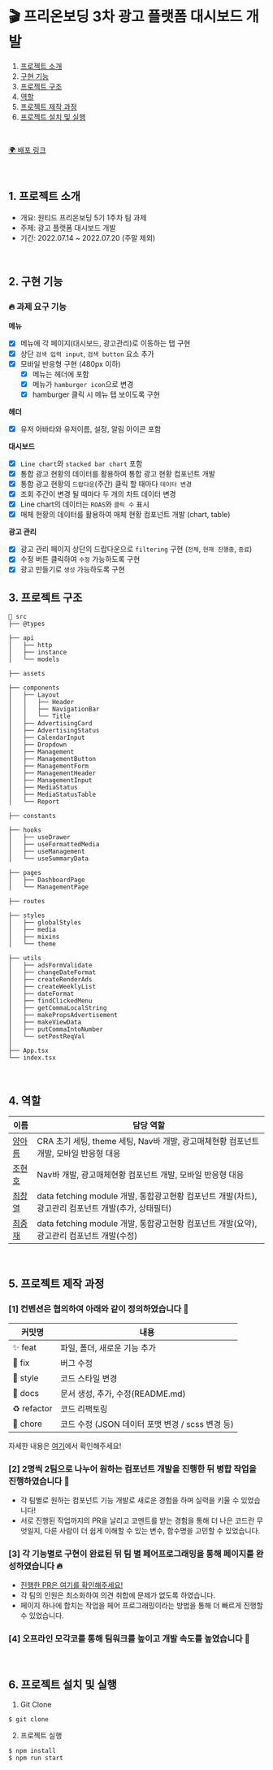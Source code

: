 # 🎬 프리온보딩 3차 광고 플랫폼 대시보드 개발

1. [프로젝트 소개](#1-프로젝트-소개)
2. [구현 기능](#2-구현-기능)
3. [프로젝트 구조](#3-프로젝트-구조)
4. [역할](#4-역할)
5. [프로젝트 제작 과정](#5-프로젝트-제작-과정)
6. [프로젝트 설치 및 실행](#6-프로젝트-설치-및-실행)

<br/>

[🌍 배포 링크](https://github.com/wanted-running-sheep/dashboard)

<br />

## 1. 프로젝트 소개

- 개요: 원티드 프리온보딩 5기 1주차 팀 과제
- 주제: 광고 플랫폼 대시보드 개발
- 기간: 2022.07.14 ~ 2022.07.20 (주말 제외)

<br />

## 2. 구현 기능

### 🔥 과제 요구 기능

**메뉴**

- [x] 메뉴에 각 페이지(대시보드, 광고관리)로 이동하는 탭 구현
- [x] 상단 `검색 입력 input`, `검색 button` 요소 추가
- [x] 모바일 반응형 구현 (480px 이하)
  - [x] 메뉴는 헤더에 포함
  - [x] 메뉴가 `hamburger icon`으로 변경
  - [x] hamburger 클릭 시 메뉴 탭 보이도록 구현

**헤더**

- [x] 유저 아바타와 유저이름, 설정, 알림 아이콘 포함

**대시보드**

- [x] `Line chart`와 `stacked bar chart` 포함
- [x] 통합 광고 현황의 데이터를 활용하여 통합 광고 현황 컴포넌트 개발
- [x] 통합 광고 현황의 `드랍다운`(주간) 클릭 할 때마다 `데이터 변경`
- [x] 조회 주간이 변경 될 때마다 두 개의 차트 데이터 변경
- [x] Line chart의 데이터는 `ROAS`와 `클릭 수` 표시
- [x] 매체 현황의 데이터를 활용하여 매체 현황 컴포넌트 개발 (chart, table)

**광고 관리**

- [x] 광고 관리 페이지 상단의 드랍다운으로 `filtering` 구현 (`전체`, `현재 진행중`, `종료`)
- [x] 수정 버튼 클릭하여 `수정` 가능하도록 구현
- [x] 광고 만들기로 `생성` 가능하도록 구현

## 3. 프로젝트 구조

```
📁 src
├── @types

├── api
│   ├── http
│   ├── instance
│   └── models

├── assets

├── components
│   ├── Layout
│   │   ├── Header
│   │   ├── NavigationBar
│   │   └── Title
│   ├── AdvertisingCard
│   ├── AdvertisingStatus
│   ├── CalendarInput
│   ├── Dropdown
│   ├── Management
│   ├── ManagementButton
│   ├── ManagementForm
│   ├── ManagementHeader
│   ├── ManagementInput
│   ├── MediaStatus
│   ├── MediaStatusTable
│   └── Report

├── constants

├── hooks
│   ├── useDrawer
│   ├── useFormattedMedia
│   ├── useManagement
│   └── useSummaryData

├── pages
│   ├── DashboardPage
│   └── ManagementPage

├── routes

├── styles
│   ├── globalStyles
│   ├── media
│   ├── mixins
│   └── theme

├── utils
│   ├── adsFormValidate
│   ├── changeDateFormat
│   ├── createRenderAds
│   ├── createWeeklyList
│   ├── dateFormat
│   ├── findClickedMenu
│   ├── getCommaLocalString
│   ├── makePropsAdvertisement
│   ├── makeViewData
│   ├── putCommaIntoNumber
│   └── setPostReqVal
│
├── App.tsx
└── index.tsx
```

<br />

## 4. 역할

| 이름                                       | 담당 역할                                                                                           |
| ------------------------------------------ | --------------------------------------------------------------------------------------------------- |
| [ 양아름 ](https://github.com/areumsheep)  | CRA 초기 세팅, theme 세팅, Nav바 개발, 광고매체현황 컴포넌트 개발, 모바일 반응형 대응               |
| [ 조현호 ](https://github.com/hajun2)      | Nav바 개발, 광고매체현황 컴포넌트 개발, 모바일 반응형 대응                                          |
| [ 최창열 ](https://github.com/pinkdumbbel) | data fetching module 개발, 통합광고현황 컴포넌트 개발(차트), 광고관리 컴포넌트 개발(추가, 상태필터) |
| [ 최중재 ](https://github.com/joong8812)   | data fetching module 개발, 통합광고현황 컴포넌트 개발(요약), 광고관리 컴포넌트 개발(수정)           |

<br />

## 5. 프로젝트 제작 과정

### [1] 컨벤션은 협의하여 아래와 같이 정의하였습니다 🥳

| 커밋명      | 내용                                             |
| ----------- | ------------------------------------------------ |
| ✨ feat     | 파일, 폴더, 새로운 기능 추가                     |
| 🐛 fix      | 버그 수정                                        |
| 💄 style    | 코드 스타일 변경                                 |
| 📝 docs     | 문서 생성, 추가, 수정(README.md)                 |
| ♻️ refactor | 코드 리팩토링                                    |
| 💩 chore    | 코드 수정 (JSON 데이터 포맷 변경 / scss 변경 등) |

자세한 내용은 [여기](https://github.com/wanted-running-sheep/dashboard/issues/1)에서 확인해주세요!

### [2] 2명씩 2팀으로 나누어 원하는 컴포넌트 개발을 진행한 뒤 병합 작업을 진행하였습니다 🏃

- 각 팀별로 원하는 컴포넌트 기능 개발로 새로운 경험을 하며 실력을 키울 수 있었습니다!
- 서로 진행된 작업까지의 PR을 날리고 코멘트를 받는 경험을 통해 더 나은 코드란 무엇일지, 다른 사람이 더 쉽게 이해할 수 있는 변수, 함수명을 고민할 수 있었습니다.

### [3] 각 기능별로 구현이 완료된 뒤 팀 별 페어프로그래밍을 통해 페이지를 완성하였습니다 🔥

- [진행한 PR은 여기를 확인해주세요!](https://github.com/wanted-running-sheep/dashboard/pulls?q=is%3Apr+is%3Aclosed)
- 각 팀의 인원은 최소화하여 의견 취합에 문제가 없도록 하였습니다.
- 페이지 하나에 합치는 작업을 페어 프로그래밍이라는 방법을 통해 더 빠르게 진행할 수 있었습니다.

### [4] 오프라인 모각코를 통해 팀워크를 높이고 개발 속도를 높였습니다 💨

<br/>

## 6. 프로젝트 설치 및 실행

1. Git Clone

```command
$ git clone
```

2. 프로젝트 실행

```command
$ npm install
$ npm run start
```
